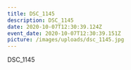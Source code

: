```yaml
---
title: DSC_1145
description: DSC_1145
date: 2020-10-07T12:30:39.124Z
event_date: 2020-10-07T12:30:39.151Z
picture: /images/uploads/dsc_1145.jpg
---
```

DSC_1145